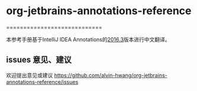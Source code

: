 # org-jetbrains-annotations-reference
============================

本参考手册基于IntelliJ IDEA Annotations的[2016.3](https://www.jetbrains.com/help/idea/2016.3/annotating-source-code.html)版本进行中文翻译。

## issues 意见、建议

欢迎提出意见或建议 <https://github.com/alvin-hwang/org-jetbrains-annotations-reference/issues>
